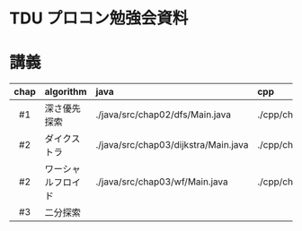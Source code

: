 TDU プロコン勉強会資料
===


# 講義


| chap    | algorithm               | java                                 | cpp                       |
| :-----: | :---------------------- | :---                                 | :-----                    |
| #1      | 深さ優先探索            | ./java/src/chap02/dfs/Main.java      | ./cpp/chap02_dfs.cpp      |
| #2      | ダイクストラ            | ./java/src/chap03/dijkstra/Main.java | ./cpp/chap03_dijkstra.cpp |
| #2      | ワーシャルフロイド      | ./java/src/chap03/wf/Main.java       | ./cpp/chap03_wf.cpp       |
| #3      | 二分探索                |                                      |                           |

